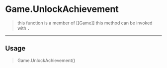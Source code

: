 # Game.UnlockAchievement
> this function is a member of [[Game]]
> this method can be invoked with `.`
-----
## Usage
> Game.UnlockAchievement()
